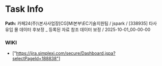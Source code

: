 # Task Info

**Path:** 카페24(주)\본사사업장\[CG]MI본부\EC기술지원팀 / jspark / [338935] 타사 유입 몰 데이터 후보정 _ 등록된 자료 참조 데이터 보정 / 2025-10-01_00-00-00

### WIKI
- ["https://jira.simplexi.com/secure/Dashboard.jspa?selectPageId=188838"]


